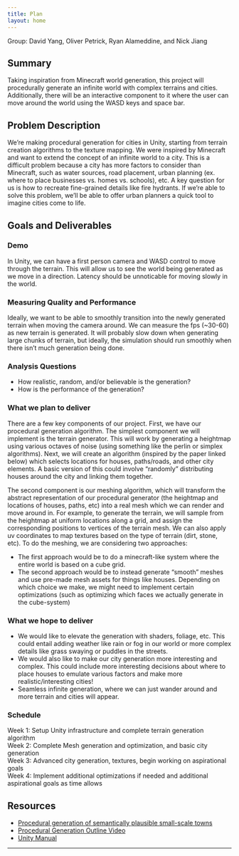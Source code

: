 ```yaml
---
title: Plan
layout: home
---
```

Group: David Yang, Oliver Petrick, Ryan Alameddine, and Nick Jiang

## Summary
Taking inspiration from Minecraft world generation, this project will procedurally generate an infinite world with
complex terrains and cities. Additionally, there will be an interactive component to it where the user can move around 
the world using the WASD keys and space bar.      
     
## Problem Description
We’re making procedural generation for cities in Unity, starting from terrain creation algorithms to the texture mapping.
        We were inspired by Minecraft and want to extend the concept of an infinite world to a city. This is a difficult problem 
         because a city has more factors to consider than Minecraft, such as water sources, road placement, urban planning 
         (ex. where to place businesses vs. homes vs. schools), etc. A key question for us is how to recreate fine-grained details
          like fire hydrants. If we’re able to solve this problem, we’ll be able to offer urban planners a quick tool to imagine 
          cities come to life.
     
## Goals and Deliverables
### Demo
 In Unity, we can have a first person camera and WASD control to move through the terrain. This will allow us to see the world 
        being generated as we move in a direction. Latency should be unnoticable for moving slowly in the world.
    
    
### Measuring Quality and Performance
  Ideally, we want to be able to smoothly transition into the newly generated terrain when moving the camera around. We can measure 
        the fps (~30-60) as new terrain is generated. It will probably slow down when generating large chunks of terrain, but ideally, the 
        simulation should run smoothly when there isn’t much generation being done. 
      
### Analysis Questions
- How realistic, random, and/or believable is the generation?
- How is the performance of the generation?
  
### What we plan to deliver
There are a few key components of our project. First, we have our procedural generation algorithm. The simplest component we will 
        implement is the terrain generator. This will work by generating a heightmap using various octaves of noise (using something like the 
        perlin or simplex algorithms). Next, we will create an algorithm (inspired by the paper linked below) which selects locations for houses, 
        paths/roads, and other city elements. A basic version of this could involve “randomly” distributing houses around the city and linking them together.
      
  The second component is our meshing algorithm, which will transform the abstract representation of our procedural generator (the heightmap and 
        locations of houses, paths, etc) into a real mesh which we can render and move around in. For example, to generate the terrain, we will sample 
        from the heightmap at uniform locations along a grid, and assign the corresponding positions to vertices of the terrain mesh. We can also apply 
        uv coordinates to map textures based on the type of terrain (dirt, stone, etc). To do the meshing, we are considering two approaches:
     
  - The first approach would be to do a minecraft-like system where the entire world is based on a cube grid.
  - The second approach would be to instead generate “smooth” meshes and use pre-made mesh assets for things like houses.
    Depending on which choice we make, we might need to implement certain optimizations (such as optimizing which faces we actually generate in the
        cube-system)
    
### What we hope to deliver
  - We would like to elevate the generation with shaders, foliage, etc. This could entail adding weather like rain or fog in our world or more complex details like grass swaying or puddles in the streets.
- We would also like to make our city generation more interesting and complex. This could include more interesting decisions about where to place houses to emulate various factors and make more realistic/interesting cities!
 - Seamless infinite generation, where we can just wander around and more terrain and cities will appear.
   
### Schedule
Week 1: Setup Unity infrastructure and complete terrain generation algorithm  
Week 2: Complete Mesh generation and optimization, and basic city generation  
Week 3: Advanced city generation, textures, begin working on aspirational goals  
Week 4: Implement additional optimizations if needed and additional aspirational goals as time allows
      
## Resources
- [Procedural generation of semantically plausible small-scale towns](https://www.sciencedirect.com/science/article/pii/S1524070323000012)
- [Procedural Generation Outline Video](https://www.youtube.com/watch?v=XpG3YqUkCTY&ab_channel=Lejynn)
- [Unity Manual](https://docs.unity3d.com/Manual/index.html)
    

----


[Just the Docs]: https://just-the-docs.github.io/just-the-docs/
[GitHub Pages]: https://docs.github.com/en/pages
[README]: https://github.com/just-the-docs/just-the-docs-template/blob/main/README.md
[Jekyll]: https://jekyllrb.com
[GitHub Pages / Actions workflow]: https://github.blog/changelog/2022-07-27-github-pages-custom-github-actions-workflows-beta/
[use this template]: https://github.com/just-the-docs/just-the-docs-template/generate

